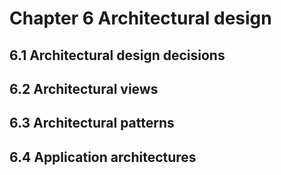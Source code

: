 # Chapter 6 Architectural design


## 6.1 Architectural design decisions



## 6.2 Architectural views



## 6.3 Architectural patterns



## 6.4 Application architectures




